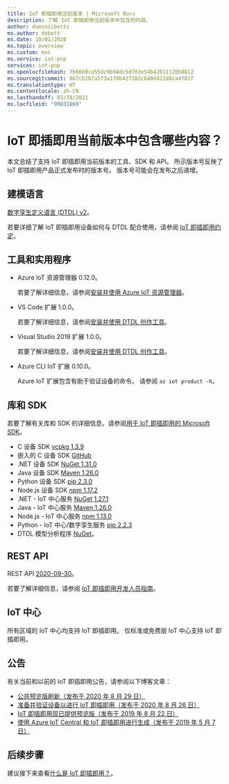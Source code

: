 ```yaml
---
title: IoT 即插即用当前版本 | Microsoft Docs
description: 了解 IoT 即插即用当前版本中包含的内容。
author: dominicbetts
ms.author: dobett
ms.date: 10/01/2020
ms.topic: overview
ms.custom: mvc
ms.service: iot-pnp
services: iot-pnp
ms.openlocfilehash: 7b6669ca55dc9b94dc5d702e54b42011120b8812
ms.sourcegitcommit: 867cb1b7a1f3a1f0b427282c648d411d0ca4f81f
ms.translationtype: HT
ms.contentlocale: zh-CN
ms.lasthandoff: 03/19/2021
ms.locfileid: "99831869"
---
```

# <a name="what-is-in-the-current-iot-plug-and-play-release"></a>IoT 即插即用当前版本中包含哪些内容？

本文总结了支持 IoT 即插即用当前版本的工具、SDK 和 API。 所示版本号反映了 IoT 即插即用产品正式发布时的版本号。 版本号可能会在发布之后递增。

## <a name="modeling-language"></a>建模语言

[数字孪生定义语言 (DTDL) v2](https://github.com/Azure/opendigitaltwins-dtdl)。

若要详细了解 IoT 即插即用设备如何与 DTDL 配合使用，请参阅 [IoT 即插即用约定](concepts-convention.md)。

## <a name="tools-and-utilities"></a>工具和实用程序

- Azure IoT 资源管理器 0.12.0。

    若要了解详细信息，请参阅[安装并使用 Azure IoT 资源管理器](howto-use-iot-explorer.md)。

- VS Code 扩展 1.0.0。

    若要了解详细信息，请参阅[安装并使用 DTDL 创作工具](howto-use-dtdl-authoring-tools.md)。

- Visual Studio 2019 扩展 1.0.0。

    若要了解详细信息，请参阅[安装并使用 DTDL 创作工具](howto-use-dtdl-authoring-tools.md)。

- Azure CLI IoT 扩展 0.10.0。

    Azure IoT 扩展包含有助于验证设备的命令。 请参阅 `az iot product -h`。

## <a name="libraries-and-sdks"></a>库和 SDK

若要了解有关库和 SDK 的详细信息，请参阅[用于 IoT 即插即用的 Microsoft SDK](libraries-sdks.md)。

- C 设备 SDK [vcpkg 1.3.9](https://github.com/Azure/azure-iot-sdk-c/blob/master/doc/setting_up_vcpkg.md)
- 嵌入的 C 设备 SDK [GitHub](https://github.com/Azure/azure-sdk-for-c/)
- .NET 设备 SDK [NuGet 1.31.0](https://www.nuget.org/packages/Microsoft.Azure.Devices.Client)
- Java 设备 SDK [Maven 1.26.0](https://mvnrepository.com/artifact/com.microsoft.azure.sdk.iot/iot-device-client)
- Python 设备 SDK [pip 2.3.0](https://pypi.org/project/azure-iot-device/)
- Node.js 设备 SDK [npm 1.17.2](https://www.npmjs.com/package/azure-iot-device)
- .NET - IoT 中心服务 [NuGet 1.27.1](https://www.nuget.org/packages/Microsoft.Azure.Devices )
- Java - IoT 中心服务 [Maven 1.26.0](https://mvnrepository.com/artifact/com.microsoft.azure.sdk.iot/iot-service-client/1.26.0)
- Node.js - IoT 中心服务 [npm 1.13.0](https://www.npmjs.com/package/azure-iothub)
- Python - IoT 中心/数字孪生服务 [pip 2.2.3](https://pypi.org/project/azure-iot-hub)
- DTDL 模型分析程序 [NuGet](https://www.nuget.org/packages/Microsoft.Azure.DigitalTwins.Parser)。

## <a name="rest-apis"></a>REST API

REST API [2020-09-30](/rest/api/iothub)。

若要了解详细信息，请参阅 [IoT 即插即用开发人员指南](concepts-developer-guide-service.md)。

## <a name="iot-hub"></a>IoT 中心

所有区域的 IoT 中心均支持 IoT 即插即用。 仅标准或免费层 IoT 中心支持 IoT 即插即用。

## <a name="announcements"></a>公告

有关当前和以前的 IoT 即插即用公告，请参阅以下博客文章：

- [公共预览版刷新（发布于 2020 年 8 月 29 日）](https://techcommunity.microsoft.com/t5/internet-of-things/add-quot-plug-and-play-quot-to-your-iot-solutions/ba-p/1548531)
- [准备并验证设备以进行 IoT 即插即用（发布于 2020 年 8 月 26 日）](https://azure.microsoft.com/blog/prepare-and-certify-your-devices-for-iot-plug-and-play/)
- [IoT 即插即用现已提供预览版（发布于 2019 年 8 月 22 日）](https://azure.microsoft.com/blog/iot-plug-and-play-is-now-available-in-preview/)
- [使用 Azure IoT Central 和 IoT 即插即用进行生成（发布于 2019 年 5 月 7 日）](https://azure.microsoft.com/blog/build-with-azure-iot-central-and-iot-plug-and-play/)

## <a name="next-steps"></a>后续步骤

建议接下来查看[什么是 IoT 即插即用？](overview-iot-plug-and-play.md)。